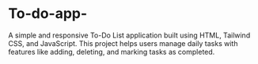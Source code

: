 # To-do-app-
A simple and responsive To-Do List application built using HTML, Tailwind CSS, and JavaScript. This project helps users manage daily tasks with features like adding, deleting, and marking tasks as completed.
